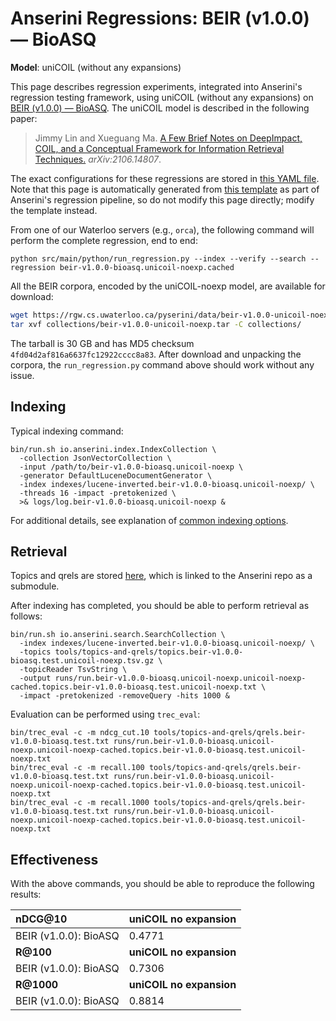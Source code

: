 # Anserini Regressions: BEIR (v1.0.0) &mdash; BioASQ

**Model**: uniCOIL (without any expansions)

This page describes regression experiments, integrated into Anserini's regression testing framework, using uniCOIL (without any expansions) on [BEIR (v1.0.0) &mdash; BioASQ](http://beir.ai/).
The uniCOIL model is described in the following paper:

> Jimmy Lin and Xueguang Ma. [A Few Brief Notes on DeepImpact, COIL, and a Conceptual Framework for Information Retrieval Techniques.](https://arxiv.org/abs/2106.14807) _arXiv:2106.14807_.

The exact configurations for these regressions are stored in [this YAML file](../../src/main/resources/regression/beir-v1.0.0-bioasq.unicoil-noexp.cached.yaml).
Note that this page is automatically generated from [this template](../../src/main/resources/docgen/templates/beir-v1.0.0-bioasq.unicoil-noexp.cached.template) as part of Anserini's regression pipeline, so do not modify this page directly; modify the template instead.

From one of our Waterloo servers (e.g., `orca`), the following command will perform the complete regression, end to end:

```
python src/main/python/run_regression.py --index --verify --search --regression beir-v1.0.0-bioasq.unicoil-noexp.cached
```

All the BEIR corpora, encoded by the uniCOIL-noexp model, are available for download:

```bash
wget https://rgw.cs.uwaterloo.ca/pyserini/data/beir-v1.0.0-unicoil-noexp.tar -P collections/
tar xvf collections/beir-v1.0.0-unicoil-noexp.tar -C collections/
```

The tarball is 30 GB and has MD5 checksum `4fd04d2af816a6637fc12922cccc8a83`.
After download and unpacking the corpora, the `run_regression.py` command above should work without any issue.

## Indexing

Typical indexing command:

```
bin/run.sh io.anserini.index.IndexCollection \
  -collection JsonVectorCollection \
  -input /path/to/beir-v1.0.0-bioasq.unicoil-noexp \
  -generator DefaultLuceneDocumentGenerator \
  -index indexes/lucene-inverted.beir-v1.0.0-bioasq.unicoil-noexp/ \
  -threads 16 -impact -pretokenized \
  >& logs/log.beir-v1.0.0-bioasq.unicoil-noexp &
```

For additional details, see explanation of [common indexing options](../../docs/common-indexing-options.md).

## Retrieval

Topics and qrels are stored [here](https://github.com/castorini/anserini-tools/tree/master/topics-and-qrels), which is linked to the Anserini repo as a submodule.

After indexing has completed, you should be able to perform retrieval as follows:

```
bin/run.sh io.anserini.search.SearchCollection \
  -index indexes/lucene-inverted.beir-v1.0.0-bioasq.unicoil-noexp/ \
  -topics tools/topics-and-qrels/topics.beir-v1.0.0-bioasq.test.unicoil-noexp.tsv.gz \
  -topicReader TsvString \
  -output runs/run.beir-v1.0.0-bioasq.unicoil-noexp.unicoil-noexp-cached.topics.beir-v1.0.0-bioasq.test.unicoil-noexp.txt \
  -impact -pretokenized -removeQuery -hits 1000 &
```

Evaluation can be performed using `trec_eval`:

```
bin/trec_eval -c -m ndcg_cut.10 tools/topics-and-qrels/qrels.beir-v1.0.0-bioasq.test.txt runs/run.beir-v1.0.0-bioasq.unicoil-noexp.unicoil-noexp-cached.topics.beir-v1.0.0-bioasq.test.unicoil-noexp.txt
bin/trec_eval -c -m recall.100 tools/topics-and-qrels/qrels.beir-v1.0.0-bioasq.test.txt runs/run.beir-v1.0.0-bioasq.unicoil-noexp.unicoil-noexp-cached.topics.beir-v1.0.0-bioasq.test.unicoil-noexp.txt
bin/trec_eval -c -m recall.1000 tools/topics-and-qrels/qrels.beir-v1.0.0-bioasq.test.txt runs/run.beir-v1.0.0-bioasq.unicoil-noexp.unicoil-noexp-cached.topics.beir-v1.0.0-bioasq.test.unicoil-noexp.txt
```

## Effectiveness

With the above commands, you should be able to reproduce the following results:

| **nDCG@10**                                                                                                  | **uniCOIL no expansion**|
|:-------------------------------------------------------------------------------------------------------------|-----------|
| BEIR (v1.0.0): BioASQ                                                                                        | 0.4771    |
| **R@100**                                                                                                    | **uniCOIL no expansion**|
| BEIR (v1.0.0): BioASQ                                                                                        | 0.7306    |
| **R@1000**                                                                                                   | **uniCOIL no expansion**|
| BEIR (v1.0.0): BioASQ                                                                                        | 0.8814    |
